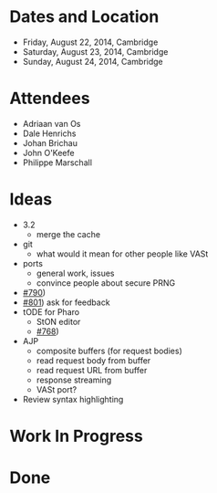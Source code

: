 # Dates and Location #
  * Friday, August 22, 2014, Cambridge
  * Saturday, August 23, 2014, Cambridge
  * Sunday, August 24, 2014, Cambridge

# Attendees #
  * Adriaan van Os
  * Dale Henrichs
  * Johan Brichau
  * John O'Keefe
  * Philippe Marschall

# Ideas #
  * 3.2
    * merge the cache
  * git
    * what would it mean for other people like VASt
  * ports
    * general work, issues
    * convince people about secure PRNG
  * [#790](https://github.com/SeasideSt/Seaside/issues/790))
  * [#801](https://github.com/SeasideSt/Seaside/issues/801)) ask for feedback
  * tODE for Pharo
    * StON editor
    * [#768](https://github.com/SeasideSt/Seaside/issues/768))
  * AJP
    * composite buffers (for request bodies)
    * read request body from buffer
    * read request URL from buffer
    * response streaming
    * VASt port?
  * Review syntax highlighting

# Work In Progress #


# Done #
